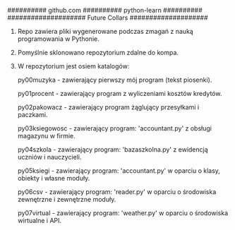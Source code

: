 ########## github.com ########## python-learn ##########
#################### Future Collars ####################

1. Repo zawiera pliki wygenerowane podczas zmagań z nauką programowania w Pythonie.

2. Pomyślnie sklonowano repozytorium zdalne do kompa.

3. W repozytorium jest osiem katalogów:

	py00muzyka	- zawierający pierwszy mój program (tekst piosenki).
	
	py01procent	- zawierający program z wyliczeniami kosztów kredytów.

	py02pakowacz	- zawierający program żąglujący przesyłkami i paczkami.

	py03ksiegowosc	- zawierający program: 'accountant.py' z obsługi magazynu w firmie.

	py04szkola	- zawierający program: 'bazaszkolna.py' z ewidencją uczniów i nauczycieli.

	py05ksiegi	- zawierający program: 'accountant.py' w oparciu o klasy, obiekty i własne moduły.

	py06csv		- zawierający program: 'reader.py' w oparciu o środowiska zewnętrzne i zewnętrzne moduły.

	py07virtual	- zawierający program: 'weather.py' w oparciu o środowiska wirtualne i API.